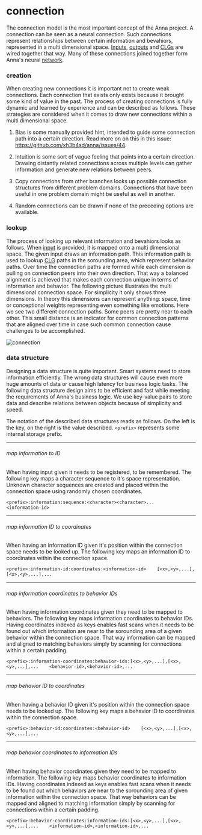 # connection
The connection model is the most important concept of the Anna project. A
connection can be seen as a neural connection. Such connections represent
relationships between certain information and bevahiors, represented in a
multi dimensional space. [Inputs](input.md), [outputs](output.md) and
[CLGs](clg.md) are wired together that way. Many of these connections joined
together form Anna's neural [network](network.md).

### creation

When creating new connections it is important not to create weak connections.
Each connection that exists only exists because it brought some kind of value
in the past. The process of creating connections is fully dynamic and learned
by experience and can be described as follows. These strategies are considered
when it comes to draw new connections within a multi dimensional space.

1. Bias is some manually provided hint, intended to guide some connection path
   into a certain direction. Read more on on this in this issue:
   https://github.com/xh3b4sd/anna/issues/44.

2. Intuition is some sort of vague feeling that points into a certain
   direction. Drawing distantly related connections across multiple levels can
   gather information and generate new relations between peers.

3. Copy connections from other branches looks up possible connection structures
   from different problem domains. Connections that have been useful in one
   problem domain might be useful as well in another.

4. Random connections can be drawn if none of the preceding options are
   available.

### lookup

The process of looking up relevant information and bevahiors looks as follows.
When [input](input.md) is provided, it is mapped onto a multi dimensional
space. The given input draws an information path. This information path is used
to lookup [CLG](clg.md) paths in the sorounding area, which represent behavior
paths. Over time the connection paths are formed while each dimension is
pulling on connection peers into their own direction. That way a balanced
alignment is achieved that makes each connection unique in terms of information
and behavior. The following picture illustrates the multi dimensional
connection space. For simplicity it only shows three dimensions. In theory this
dimensions can represent anything: space, time or conceptional weights
representing even something like emotions. Here we see two different connection
paths. Some peers are pretty near to each other. This small distance is an
indicator for common connection patterns that are aligned over time in case
such common connection cause challenges to be accomplished.

![connection](image/connection.png)

### data structure
Designing a data structure is quite important. Smart systems need to store
information efficiently. The wrong data structures will cause even more huge
amounts of data or cause high latency for business logic tasks. The following
data structure design aims to be efficient and fast while meeting the
requirements of Anna's business logic. We use key-value pairs to store data and
describe relations between objects because of simplicity and speed.

The notation of the described data structures reads as follows. On the left is
the key, on the right is the value described. `<prefix>` represents some
internal storage prefix.

---

###### map information to ID
When having input given it needs to be registered, to be remembered. The
following key maps a character sequence to it's space representation. Unknown
character sequences are created and placed within the connection space using
randomly chosen coordinates.

```
<prefix>:information:sequence:<character><character>...    <information-id>
```

---

###### map information ID to coordinates
When having an information ID given it's position within the connection space
needs to be looked up. The following key maps an information ID to coordinates
within the connection space.

```
<prefix>:information-id:coordinates:<information-id>    [<x>,<y>,...],[<x>,<y>,...],...
```

---

###### map information coordinates to behavior IDs
When having information coordinates given they need to be mapped to behaviors.
The following key maps information coordinates to behavior IDs. Having
coordinates indexed as keys enables fast scans when it needs to be found out
which information are near to the sorounding area of a given behavior within
the connection space. That way information can be mapped and aligned to
matching behaviors simply by scanning for connections within a certain padding.

```
<prefix>:information-coordinates:behavior-ids:[<x>,<y>,...],[<x>,<y>,...],...    <behavior-id>,<behavior-id>,...
```

---

###### map behavior ID to coordinates
When having a behavior ID given it's position within the connection space needs
to be looked up. The following key maps a behavior ID to coordinates within the
connection space.

```
<prefix>:behavior-id:coordinates:<behavior-id>    [<x>,<y>,...],[<x>,<y>,...],...
```

---

###### map behavior coordinates to information IDs
When having behavior coordinates given they need to be mapped to information.
The following key maps behavior coordinates to information IDs. Having
coordinates indexed as keys enables fast scans when it needs to be found out
which behaviors are near to the sorounding area of given information within the
connection space. That way behaviors can be mapped and aligned to matching
information simply by scanning for connections within a certain padding.

```
<prefix>:behavior-coordinates:information-ids:[<x>,<y>,...],[<x>,<y>,...],...    <information-id>,<information-id>,...
```
